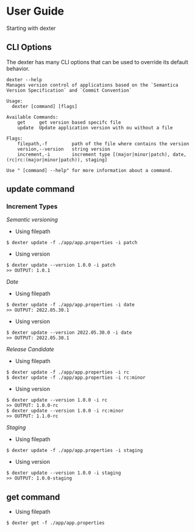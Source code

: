 # User Guide

Starting with dexter

## CLI Options
The dexter has many CLI options that can be used to override its default behavior.
```
dexter --help
Manages version control of applications based on the `Semantica Version Specification` and `Commit Convention`

Usage: 
  dexter [command] [flags]

Available Commands:
    get		get version based specifc file
    update	Update application version with ou without a file

Flags:
    filepath,-f	        path of the file where contains the version
    version,--version   string version
    increment,-i	    increment type [(major|minor|patch), date, (rc|rc:(major|minor|patch)), staging]

Use " [command] --help" for more information about a command.

```

## update command
### Increment Types

*Semantic versioning*
- Using filepath
````
$ dexter update -f ./app/app.properties -i patch
````
- Using version
````
$ dexter update --version 1.0.0 -i patch
>> OUTPUT: 1.0.1
````

*Date*
- Using filepath
````
$ dexter update -f ./app/app.properties -i date
>> OUTPUT: 2022.05.30.1
````
- Using version
````
$ dexter update --version 2022.05.30.0 -i date
>> OUTPUT: 2022.05.30.1
````

*Release Candidate*
- Using filepath
````
$ dexter update -f ./app/app.properties -i rc
$ dexter update -f ./app/app.properties -i rc:minor
````
- Using version
````
$ dexter update --version 1.0.0 -i rc
>> OUTPUT: 1.0.0-rc
$ dexter update --version 1.0.0 -i rc:minor
>> OUTPUT: 1.1.0-rc
````

*Staging*
- Using filepath
````
$ dexter update -f ./app/app.properties -i staging
````
- Using version
````
$ dexter update --version 1.0.0 -i staging
>> OUTPUT: 1.0.0-staging
````

## get command



- Using filepath
````
$ dexter get -f ./app/app.properties
````
